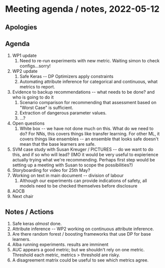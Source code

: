 # Meeting agenda / notes, 2022-05-12

## Apologies

## Agenda

1. WP1 update
    1. Need to re-run experiments with new metric. Waiting simon to check configs...sorry!
1. WP2 update
	1. Safe Keras -- DP Optimizers apply constraints
	1. Automating attribute inference for categorical and continuous, what metrics to report.
1. Evidence to backup recommendations -- what needs to be done? and who is going to do it
    1. Scenario comparison for recommending that assessment based on "Worst Case" is sufficient.
    1. Extraction of dangerous parameter values.
    1. ...?
1. Open questions
    1. White box -- we have not done much on this. What do we need to do? For NNs, this covers things like transfer learning. For other ML, it covers things like ensembles -- an ensemble that looks safe doesn't mean that the base learners are safe.
1. SVM case study with Susan Kreuger / PICTURES -- do we want to do this, and if so who will lead? (IMO it would be very useful to expierience actually trying what we're recommending. Perhaps first step would be setting up a meeting with Susan to scope the possibilities?)
1. Storyboarding for video for 25th May?
1. Working on text in main document -- division of labour
    1. Although our experiments can provide indications of safety, all models need to be checked themselves before disclosure
1. AOCB
1. Next chair

## Notes / Actions


1. Safe keras _almost_ done.
1. Attribute inference -- WP2 working on continuous attribute inference.
1. Are there random forest / boosting frameworks that use DP for base learners.
1. Alba running experiments. results are imminent
1. AUC appears a good metric; but we shouldn't rely on one metric. Threshold each metric, metrics > threshold are risky.
1. A disagreement matrix could be useful to see which metrics agree. 
